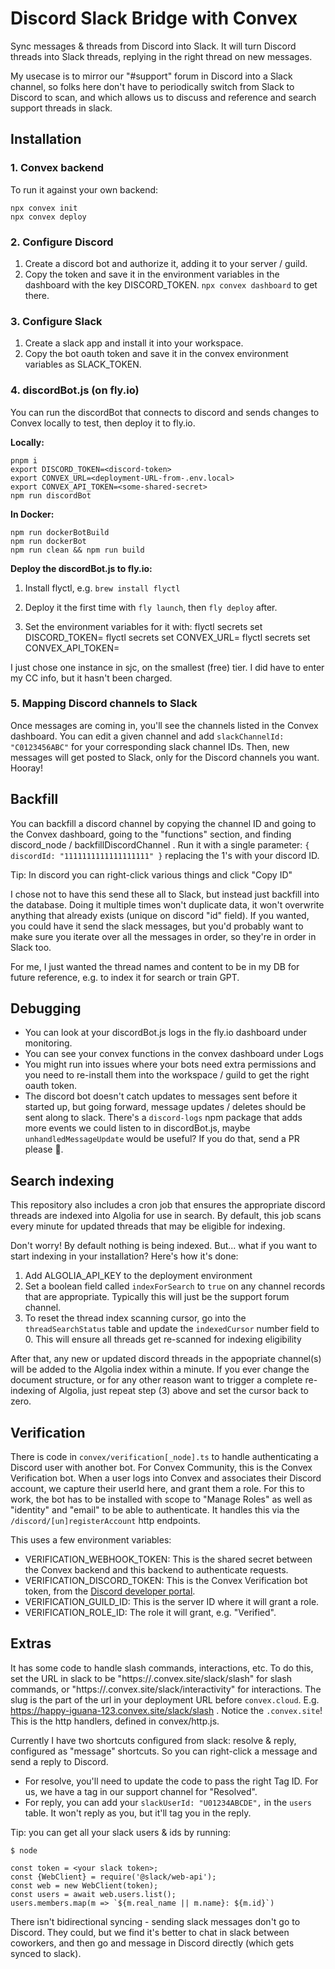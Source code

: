 # Discord Slack Bridge with Convex

Sync messages & threads from Discord into Slack.
It will turn Discord threads into Slack threads, replying in the right thread on
new messages.

My usecase is to mirror our "#support" forum in Discord into a Slack channel, so
folks here don't have to periodically switch from Slack to Discord to scan, and
which allows us to discuss and reference and search support threads in slack.

## Installation

### 1. Convex backend

To run it against your own backend:

```
npx convex init
npx convex deploy
```

### 2. Configure Discord

1. Create a discord bot and authorize it, adding it to your server / guild.
2. Copy the token and save it in the environment variables in the dashboard
   with the key DISCORD_TOKEN. `npx convex dashboard` to get there.

### 3. Configure Slack

1. Create a slack app and install it into your workspace.
2. Copy the bot oauth token and save it in the convex environment variables as
   SLACK_TOKEN.

### 4. discordBot.js (on fly.io)

You can run the discordBot that connects to discord and sends changes to Convex
locally to test, then deploy it to fly.io.

**Locally:**

```
pnpm i
export DISCORD_TOKEN=<discord-token>
export CONVEX_URL=<deployment-URL-from-.env.local>
export CONVEX_API_TOKEN=<some-shared-secret>
npm run discordBot
```

**In Docker:**

```
npm run dockerBotBuild
npm run dockerBot
npm run clean && npm run build
```

**Deploy the discordBot.js to fly.io:**

1. Install flyctl, e.g. `brew install flyctl`
2. Deploy it the first time with `fly launch`, then `fly deploy` after.

3. Set the environment variables for it with:
   flyctl secrets set DISCORD_TOKEN=<discord-token>
   flyctl secrets set CONVEX_URL=<deployment-URL>
   flyctl secrets set CONVEX_API_TOKEN=<shared-token>

I just chose one instance in sjc, on the smallest (free) tier.
I did have to enter my CC info, but it hasn't been charged.

### 5. Mapping Discord channels to Slack

Once messages are coming in, you'll see the channels listed in the Convex
dashboard. You can edit a given channel and add `slackChannelId: "C0123456ABC"`
for your corresponding slack channel IDs. Then, new messages will get posted to
Slack, only for the Discord channels you want. Hooray!

## Backfill

You can backfill a discord channel by copying the channel ID and going to the
Convex dashboard, going to the "functions" section, and finding
discord_node / backfillDiscordChannel .
Run it with a single parameter: `{ discordId: "1111111111111111111" }`
replacing the 1's with your discord ID.

Tip: In discord you can right-click various things and click "Copy ID"

I chose not to have this send these all to Slack, but instead just backfill into
the database. Doing it multiple times won't duplicate data, it won't overwrite
anything that already exists (unique on discord "id" field). If you wanted,
you could have it send the slack messages, but you'd probably want to make sure
you iterate over all the messages in order, so they're in order in Slack too.

For me, I just wanted the thread names and content to be in my DB for future
reference, e.g. to index it for search or train GPT.

## Debugging

- You can look at your discordBot.js logs in the fly.io dashboard under monitoring.
- You can see your convex functions in the convex dashboard under Logs
- You might run into issues where your bots need extra permissions and you need
  to re-install them into the workspace / guild to get the right oauth token.
- The discord bot doesn't catch updates to messages sent before it started
  up, but going forward, message updates / deletes should be sent along to slack.
  There's a `discord-logs` npm package that adds more events we could listen to
  in discordBot.js, maybe `unhandledMessageUpdate` would be useful?
  If you do that, send a PR please 🙏.

## Search indexing

This repository also includes a cron job that ensures the appropriate discord
threads are indexed into Algolia for use in search. By default, this job
scans every minute for updated threads that may be eligible for indexing.

Don't worry! By default nothing is being indexed. But... what if you want
to start indexing in your installation? Here's how it's done:

1.  Add ALGOLIA_API_KEY to the deployment environment
2.  Set a boolean field called `indexForSearch` to `true` on any channel records
    that are appropriate. Typically this will just be the support forum channel.
3.  To reset the thread index scanning cursor, go into the `threadSearchStatus`
    table and update the `indexedCursor` number field to 0. This will ensure all
    threads get re-scanned for indexing eligibility

After that, any new or updated discord threads in the appopriate channel(s) will
be added to the Algolia index within a minute. If you ever change the document
structure, or for any other reason want to trigger a complete re-indexing of
Algolia, just repeat step (3) above and set the cursor back to zero.

## Verification

There is code in `convex/verification[_node].ts` to handle authenticating a Discord
user with another bot. For Convex Community, this is the Convex Verification bot.
When a user logs into Convex and associates their Discord account, we capture
their userId here, and grant them a role. For this to work, the bot has to be installed with
scope to "Manage Roles" as well as "identity" and "email" to be able to authenticate.
It handles this via the `/discord/[un]registerAccount` http endpoints.

This uses a few environment variables:

- VERIFICATION_WEBHOOK_TOKEN: This is the shared secret between the Convex backend
and this backend to authenticate requests.
- VERIFICATION_DISCORD_TOKEN: This is the Convex Verification bot token, from the
[Discord developer portal](https://discord.com/developers/applications).
- VERIFICATION_GUILD_ID: This is the server ID where it will grant a role.
- VERIFICATION_ROLE_ID: The role it will grant, e.g. "Verified".

## Extras

It has some code to handle slash commands, interactions, etc.
To do this, set the URL in slack to be
"https://<project-slug>.convex.site/slack/slash" for slash commands, or
"https://<project-slug>.convex.site/slack/interactivity" for interactions.
The slug is the part of the url in your deployment URL before `convex.cloud`.
E.g. https://happy-iguana-123.convex.site/slack/slash .
Notice the `.convex.site`! This is the http handlers, defined in convex/http.js.

Currently I have two shortcuts configured from slack: resolve & reply,
configured as "message" shortcuts. So you can right-click a message and send a
reply to Discord.

- For resolve, you'll need to update the code to pass the
  right Tag ID. For us, we have a tag in our support channel for "Resolved".
- For reply, you can add your `slackUserId: "U01234ABCDE",` in the `users`
  table. It won't reply as you, but it'll tag you in the reply.

Tip: you can get all your slack users & ids by running:

```
$ node

const token = <your slack token>;
const {WebClient} = require('@slack/web-api');
const web = new WebClient(token);
const users = await web.users.list();
users.members.map(m => `${m.real_name || m.name}: ${m.id}`)
```

There isn't bidirectional syncing - sending slack messages don't go to Discord.
They could, but we find it's better to chat in slack between coworkers, and
then go and message in Discord directly (which gets synced to slack).
